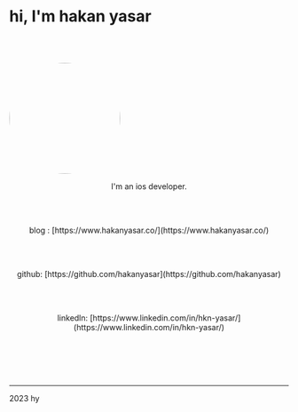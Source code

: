 <br><br>
# hi, I'm hakan yasar
<br><br>


<img src="https://user-images.githubusercontent.com/6243566/212996083-e915d011-bbf8-4e7a-85d2-e9f4dbf3cb78.png" height="200" width="200" style="border-radius:50%" align="center">

<br>
<p align="center">
I'm an ios developer. 
</p>


<br><br>
<p align="center">
blog : [https://www.hakanyasar.co/](https://www.hakanyasar.co/)
</p>
<br><br>
<p align="center">
github: [https://github.com/hakanyasar](https://github.com/hakanyasar)
</p>
<br><br>
<p align="center">
linkedln: [https://www.linkedin.com/in/hkn-yasar/](https://www.linkedin.com/in/hkn-yasar/)
</p>
<br><br><br><br>

***
2023 hy
